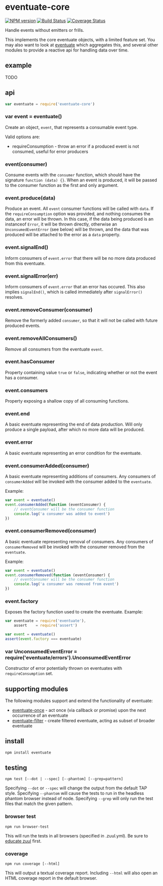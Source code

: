 # eventuate-core

[![NPM version](https://badge.fury.io/js/eventuate-core.png)](http://badge.fury.io/js/eventuate-core)
[![Build Status](https://travis-ci.org/jasonpincin/eventuate-core.svg?branch=master)](https://travis-ci.org/jasonpincin/eventuate-core)
[![Coverage Status](https://coveralls.io/repos/jasonpincin/eventuate-core/badge.png?branch=master)](https://coveralls.io/r/jasonpincin/eventuate-core?branch=master)

Handle events without emitters or frills. 

This implements the core eventuate objects, with a limited feature set. You may also want to look at [eventuate](https://github.com/jasonpincin/eventuate) which aggregates this, and several other modules to provide a reactive api for handling data over time.


## example

TODO

## api

```javascript
var eventuate = require('eventuate-core')
```

### var event = eventuate()

Create an object, `event`, that represents a consumable event type.

Valid options are:

* requireConsumption - throw an error if a produced event is not consumed, useful for error producers

### event(consumer)

Consume events with the `consumer` function, which should have the signature `function (data) {}`. When an event is produced, it will be passed to the consumer function as the first and only argument. 

### event.produce(data)

Produce an event. All `event` consumer functions will be called with `data`. If the `requireConsumption` option was provided, and nothing consumes the data, an error will be thrown. In this case, if the data being produced is an instanceof `Error`, it will be thrown directly, otherwise an `UnconsumedEventError` (see below) will be thrown, and the data that was produced will be attached to the error as a `data` property.

### event.signalEnd() 

Inform consumers of `event.error` that there will be no more data produced from this eventuate.

### event.signalError(err) 

Inform consumers of `event.error` that an error has occured. This also implies `signalEnd()`, which is called immediately after `signalError()` resolves.

### event.removeConsumer(consumer)

Remove the formerly added `consumer`, so that it will not be called with future produced events.

### event.removeAllConsumers()

Remove all consumers from the eventuate `event`.

### event.hasConsumer

Property containing value `true` or `false`, indicating whether or not the event has a consumer.

### event.consumers

Property exposing a shallow copy of all consuming functions.

### event.end

A basic eventuate representing the end of data production. Will only produce a single payload, after which no more data will be produced.

### event.error

A basic eventuate representing an error condition for the eventuate.

### event.consumerAdded(consumer)

A basic eventuate representing additions of consumers. Any consumers of `consumerAdded` will be invoked with the consumer added to the `eventuate`.

Example:

```javascript
var event = eventuate()
event.consumerAdded(function (eventConsumer) {
    // eventConsumer will be the consumer function
    console.log('a consumer was added to event')
})
```

### event.consumerRemoved(consumer)

A basic eventuate representing removal of consumers. Any consumers of `consumerRemoved` will be invoked with the consumer removed from the `eventuate`.

Example:

```javascript
var event = eventuate()
event.consumerRemoved(function (eventConsumer) {
    // eventConsumer will be the consumer function
    console.log('a consumer was removed from event')
})
```

### event.factory

Exposes the factory function used to create the eventuate. Example:

```javascript
var eventuate = require('eventuate'),
    assert    = require('assert')

var event = eventuate()
assert(event.factory === eventuate)
```

### var UnconsumedEventError = require('eventuate/errors').UnconsumedEventError

Constructor of error potentially thrown on eventuates with `requireConsumption` set.


## supporting modules

The following modules support and extend the functionality of eventuate:

* [eventuate-once](https://github.com/jasonpincin/eventuate-once) - act once (via callback or promise) upon the next occurrence of an eventuate
* [eventuate-filter](https://github.com/jasonpincin/eventuate-filter) - create filtered eventuate, acting as subset of broader eventuate

## install

```sh
npm install eventuate
```

## testing

`npm test [--dot | --spec] [--phantom] [--grep=pattern]`

Specifying `--dot` or `--spec` will change the output from the default TAP style. 
Specifying `--phantom` will cause the tests to run in the headless phantom browser instead of node.
Specifying `--grep` will only run the test files that match the given pattern.

### browser test

`npm run browser-test`

This will run the tests in all browsers (specified in .zuul.yml). Be sure to [educate zuul](https://github.com/defunctzombie/zuul/wiki/cloud-testing#2-educate-zuul) first.

### coverage

`npm run coverage [--html]`

This will output a textual coverage report. Including `--html` will also open 
an HTML coverage report in the default browser.
